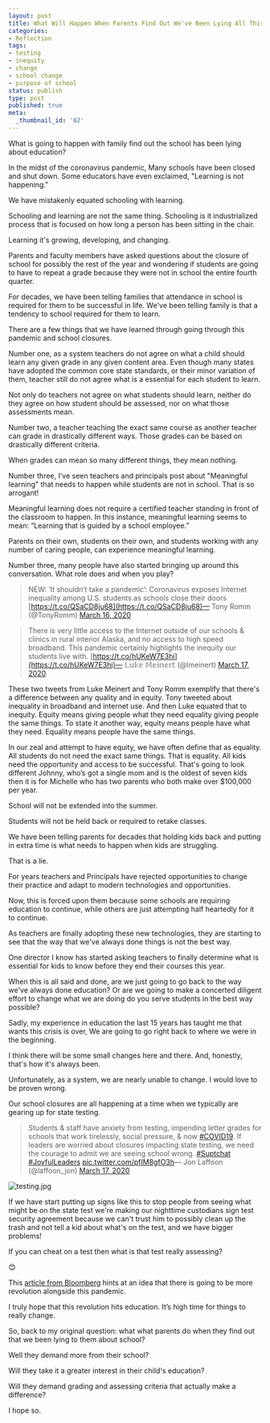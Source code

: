 ```yaml
---
layout: post
title: What Will Happen When Parents Find Out We've Been Lying All This Time?
categories:
- Reflection
tags:
- testing
- inequity
- change
- school change
- purpose of school
status: publish
type: post
published: true
meta:
  _thumbnail_id: '62'
---
```


What is going to happen with family find out the school has been lying about education?

In the midst of the coronavirus pandemic, Many schools have been closed and shut down. Some educators have even exclaimed, "Learning is not happening."

We have mistakenly equated schooling with learning.

Schooling and learning are not the same thing. Schooling is it industrialized process that is focused on how long a person has been sitting in the chair.

Learning it's growing, developing, and changing.

Parents and faculty members have asked questions about the closure of school for possibly the rest of the year and wondering if students are going to have to repeat a grade because they were not in school the entire fourth quarter.

For decades, we have been telling families that attendance in school is required for them to be successful in life. We've been telling family is that a tendency to school required for them to learn.

There are a few things that we have learned through going through this pandemic and school closures.

Number one, as a system teachers do not agree on what a child should learn any given grade in any given content area. Even though many states have adopted the common core state standards, or their minor variation of them, teacher still do not agree what is a essential for each student to learn.

Not only do teachers not agree on what students should learn, neither do they agree on how student should be assessed, nor on what those assessments mean.

Number two, a teacher teaching the exact same course as another teacher can grade in drastically different ways. Those grades can be based on drastically different criteria.

When grades can mean so many different things, they mean nothing.

Number three, I’ve seen teachers and principals post about "Meaningful learning" that needs to happen while students are not in school. That is so arrogant!

Meaningful learning does not require a certified teacher standing in front of the classroom to happen. In this instance, meaningful learning seems to mean: “Learning that is guided by a school employee.”

Parents on their own, students on their own, and students working with any number of caring people, can experience meaningful learning.

Number three, many people have also started bringing up around this conversation. What role does and when you play?



>NEW: ‘It shouldn’t take a pandemic’: Coronavirus exposes Internet inequality among U.S. students as schools close their doors 
[https://t.co/QSaCD8ju68](https://t.co/QSaCD8ju68)— Tony Romm (@TonyRomm) 
[March 16, 2020](https://twitter.com/TonyRomm/status/1239615384380149763?ref_src=twsrc%5Etfw)






>There is very little access to the Internet outside of our schools & clinics in rural interior Alaska, and no access to high speed broadband. This pandemic certainly highlights the inequity our students live with. 
[https://t.co/hUKeW7E3hi](https://t.co/hUKeW7E3hi)— 𝕃𝕦𝕜𝕖 𝕄𝕖𝕚𝕟𝕖𝕣𝕥 (@lmeinert) 
[March 17, 2020](https://twitter.com/lmeinert/status/1239915047901491202?ref_src=twsrc%5Etfw)




These two tweets from Luke Meinert and Tony Romm exemplify that there's a difference between any quality and in equity. Tony tweeted about inequality in broadband and internet use. And then Luke equated that to inequity. Equity means giving people what they need equality giving people the same things. To state it another way, equity means people have what they need. Equality means people have the same things.

In our zeal and attempt to have equity, we have often define that as equality. All students do not need the exact same things. That is equality. All kids need the opportunity and access to be successful. That's going to look different Johnny, who’s got a single mom and is the oldest of seven kids then it is for Michelle who has two parents who both make over $100,000 per year.

School will not be extended into the summer.

Students will not be held back or required to retake classes.

We have been telling parents for decades that holding kids back and putting in extra time is what needs to happen when kids are struggling.

That is a lie.

For years teachers and Principals have 
rejected opportunities to change their practice and adapt to modern technologies and opportunities.

Now, this is forced upon them because some schools are requiring education to continue, while others are just attempting half heartedly for it to continue.

As teachers are finally adopting these new technologies, they are starting to see that the way that we've always done things is not the best way.

One director I know has started asking teachers to finally determine what is essential for kids to know before they end their courses this year.

When this is all said and done, are we just going to go back to the way we've always done education? Or are we going to make a concerted diligent effort to change what we are doing do you serve students in the best way possible?

Sadly, my experience in education the last 15 years has taught me that wants this crisis is over, We are going to go right back to where we were in the beginning.

I think there will be some small changes here and there. And, honestly, that's how it's always been.

Unfortunately, as a system, we are nearly unable to change. I would love to be proven wrong.

Our school closures are all happening at a time when we typically are gearing up for state testing.



>Students & staff have anxiety from testing, impending letter grades for schools that work tirelessly, social pressure, & now 
[#COVID19](https://twitter.com/hashtag/COVID19?src=hash&ref_src=twsrc%5Etfw). If leaders are worried about closures impacting state testing, we need the courage to admit we are seeing school wrong.
[#Suptchat](https://twitter.com/hashtag/Suptchat?src=hash&ref_src=twsrc%5Etfw) 
[#JoyfulLeaders](https://twitter.com/hashtag/JoyfulLeaders?src=hash&ref_src=twsrc%5Etfw) 
[pic.twitter.com/pfIM8gfO3h](https://t.co/pfIM8gfO3h)— Jon Laffoon (@laffoon_jon) 
[March 17, 2020](https://twitter.com/laffoon_jon/status/1239888373063483392?ref_src=twsrc%5Etfw)














































  

    
  
    
![testing.jpg](/squarespace_images/content_v1_4fffa949e4b0b4590d67b4e7_1584625295581-9ODZ0L4VKX22H71SCZX6_testing.jpg_)
  


  



If we have start putting up signs like this to stop people from seeing what might be on the state test we're making our nighttime custodians sign test security agreement because we can't trust him to possibly clean up the trash and not tell a kid about what's on the test, and we have bigger problems!

If you can cheat on a test then what is that test really assessing?

😊

This 
[article from Bloomberg](https://www.bloomberg.com/opinion/articles/2020-03-16/coronavirus-foreshadow-s-bigger-disruptions-in-future) hints at an idea that there is going to be more revolution alongside this pandemic.

I truly hope that this revolution hits education. It’s high time for things to really change.

So, back to my original question: what what parents do when they find out that we been lying to them about school?

Well they demand more from their school?

Will they take it a greater interest in their child's education?

Will they demand grading and assessing criteria that actually make a difference?

I hope so.
